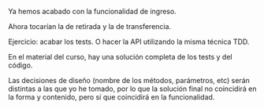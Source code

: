 Ya hemos acabado con la funcionalidad de ingreso.

Ahora tocarían la de retirada y la de transferencia.

Ejercicio: acabar los tests. O hacer la API utilizando la misma técnica TDD.

En el material del curso, hay una solución completa de los tests y del código. 

Las decisiones de diseño (nombre de los métodos, parámetros, etc) serán distintas a las 
que yo he tomado, por lo que la solución final no coincidirá en la forma y contenido, 
pero sí que coincidirá en la funcionalidad.
